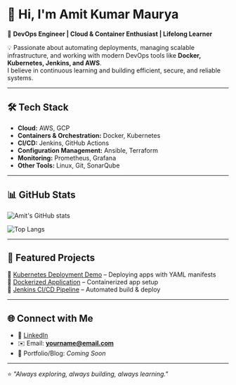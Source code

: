 # 👋 Hi, I'm Amit Kumar Maurya  

🚀 **DevOps Engineer | Cloud & Container Enthusiast | Lifelong Learner**  

💡 Passionate about automating deployments, managing scalable infrastructure, and working with modern DevOps tools like **Docker, Kubernetes, Jenkins, and AWS**.  
I believe in continuous learning and building efficient, secure, and reliable systems.  

---

## 🛠️ Tech Stack
- **Cloud:** AWS, GCP  
- **Containers & Orchestration:** Docker, Kubernetes  
- **CI/CD:** Jenkins, GitHub Actions  
- **Configuration Management:** Ansible, Terraform  
- **Monitoring:** Prometheus, Grafana  
- **Other Tools:** Linux, Git, SonarQube  

---

## 📊 GitHub Stats
![Amit's GitHub stats](https://github-readme-stats.vercel.app/api?username=amit-maurya&show_icons=true&theme=tokyonight)  

![Top Langs](https://github-readme-stats.vercel.app/api/top-langs/?username=amit-maurya&layout=compact&theme=tokyonight)

---

## 📂 Featured Projects
🔹 [Kubernetes Deployment Demo](https://github.com/amit-maurya/k8s-deployment) – Deploying apps with YAML manifests  
🔹 [Dockerized Application](https://github.com/amit-maurya/docker-app) – Containerized app setup  
🔹 [Jenkins CI/CD Pipeline](https://github.com/amit-maurya/jenkins-pipeline) – Automated build & deploy  

---

## 🌐 Connect with Me
- 💼 [LinkedIn](https://www.linkedin.com/in/amit-maurya-a9217b382)  
- ✉️ Email: **yourname@email.com**  
- 📄 Portfolio/Blog: *Coming Soon*  

---

⭐️ *"Always exploring, always building, always learning."*  
